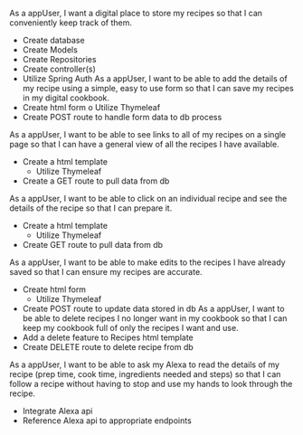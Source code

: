As a appUser, I want a digital place to store my recipes so that I can conveniently keep track of them.
* Create database
* Create Models
* Create Repositories
* Create controller(s)
* Utilize Spring Auth
As a appUser, I want to be able to add the details of my recipe using a simple, easy to use form so that I can save my recipes in my digital cookbook.
* Create html form
o    Utilize Thymeleaf
* Create POST route to handle form data to db process

As a appUser, I want to be able to see links to all of my recipes on a single page so that I can have a general view of all the recipes I have available.
* Create a html template 
    * Utilize Thymeleaf
* Create a GET route to pull data from db

As a appUser, I want to be able to click on an individual recipe and see the details of the recipe so that I can prepare it.
* Create a html template 
    * Utilize Thymeleaf
* Create GET route to pull data from db

As a appUser, I want to be able to make edits to the recipes I have already saved so that I can ensure my recipes are accurate.
* Create html form
    * Utilize Thymeleaf
* Create POST route to update data stored in db
As a appUser, I want to be able to delete recipes I no longer want in my cookbook so that I can keep my cookbook full of only the recipes I want and use.
* Add a delete feature to Recipes html template
* Create DELETE route to delete recipe from db

As a appUser, I want to be able to ask my Alexa to read the details of my recipe (prep time, cook time, ingredients needed and steps) so that I can follow a recipe without having to stop and use my hands to look through the recipe.
* Integrate Alexa api
* Reference Alexa api to appropriate endpoints